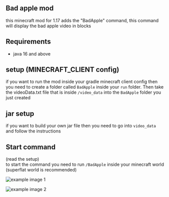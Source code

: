 ## Bad apple mod
this minecraft mod for 1.17 adds the "BadApple" command, this command will display the bad apple video in blocks

## Requirements
- java 16 and above

## setup (MINECRAFT_CLIENT config)
if you want to run the mod inside your gradle minecraft client config then <br>
you need to create a folder called `BadApple` inside your `run` folder.
Then take the videoData.txt file that is inside `/video_data` into the `BadApple` folder you just created

## jar setup
if you want to build your own jar file then you need to go into `video_data` and follow the instructions 

## Start command
(read the setup) <br>
to start the command you need to run `/BadApple` inside your minecraft world (superflat world is recommended)



<img src="https://i.imgur.com/XSYDSkg.png" alt="example image 1" /></a>

<img src="https://i.imgur.com/WkBtIPe.png" alt="example image 2" /></a>

